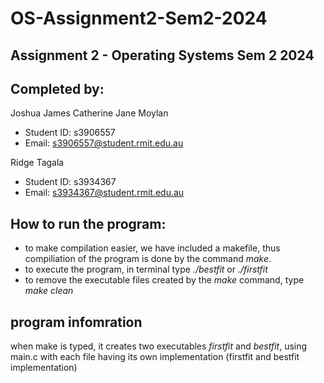 # OS-Assignment2-Sem2-2024
Assignment 2 - Operating Systems Sem 2 2024 
-----------------------------

Completed by: 
-----------------------------
Joshua James Catherine Jane Moylan
- Student ID: s3906557 
- Email: s3906557@student.rmit.edu.au

Ridge Tagala 
- Student ID: s3934367
- Email: s3934367@student.rmit.edu.au

How to run the program:
-----------------------------
- to make compilation easier, we have included a makefile, thus compiliation of the program 
is done by the command *make*.
- to execute the program, in terminal type *./bestfit* or *./firstfit*
- to remove the executable files created by the *make* command, type *make clean*

program infomration 
-----------------------------
when make is typed, it creates two executables *firstfit* and *bestfit*, using main.c with each file having its own implementation (firstfit and bestfit implementation)


